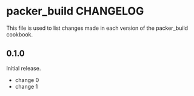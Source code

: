 # packer_build CHANGELOG

This file is used to list changes made in each version of the packer_build cookbook.

## 0.1.0

Initial release.

- change 0
- change 1
